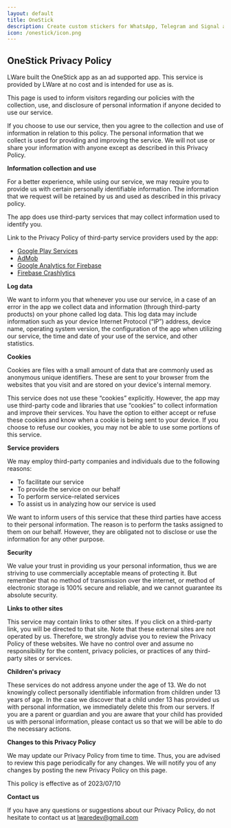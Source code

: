 ```yaml
---
layout: default
title: OneStick
description: Create custom stickers for WhatsApp, Telegram and Signal and share them with your friends!
icon: /onestick/icon.png
---
```


## OneStick Privacy Policy

LWare built the OneStick app as an ad supported app. This service is provided by LWare at no cost and is intended for use as is.

This page is used to inform visitors regarding our policies with the collection, use, and disclosure of personal information if anyone decided to use our service.

If you choose to use our service, then you agree to the collection and use of information in relation to this policy. The personal information that we collect is used for providing and improving the service. We will not use or share your information with anyone except as described in this Privacy Policy.

**Information collection and use**

For a better experience, while using our service, we may require you to provide us with certain personally identifiable information. The information that we request will be retained by us and used as described in this privacy policy.

The app does use third-party services that may collect information used to identify you.

Link to the Privacy Policy of third-party service providers used by the app:

*   [Google Play Services](https://www.google.com/policies/privacy/)
*   [AdMob](https://support.google.com/admob/answer/6128543?hl=en)
*   [Google Analytics for Firebase](https://firebase.google.com/policies/analytics)
*   [Firebase Crashlytics](https://firebase.google.com/support/privacy/)

**Log data**

We want to inform you that whenever you use our service, in a case of an error in the app we collect data and information (through third-party products) on your phone called log data. This log data may include information such as your device Internet Protocol (“IP”) address, device name, operating system version, the configuration of the app when utilizing our service, the time and date of your use of the service, and other statistics.

**Cookies**

Cookies are files with a small amount of data that are commonly used as anonymous unique identifiers. These are sent to your browser from the websites that you visit and are stored on your device's internal memory.

This service does not use these “cookies” explicitly. However, the app may use third-party code and libraries that use “cookies” to collect information and improve their services. You have the option to either accept or refuse these cookies and know when a cookie is being sent to your device. If you choose to refuse our cookies, you may not be able to use some portions of this service.

**Service providers**

We may employ third-party companies and individuals due to the following reasons:

*   To facilitate our service
*   To provide the service on our behalf
*   To perform service-related services
*   To assist us in analyzing how our service is used

We want to inform users of this service that these third parties have access to their personal information. The reason is to perform the tasks assigned to them on our behalf. However, they are obligated not to disclose or use the information for any other purpose.

**Security**

We value your trust in providing us your personal information, thus we are striving to use commercially acceptable means of protecting it. But remember that no method of transmission over the internet, or method of electronic storage is 100% secure and reliable, and we cannot guarantee its absolute security.

**Links to other sites**

This service may contain links to other sites. If you click on a third-party link, you will be directed to that site. Note that these external sites are not operated by us. Therefore, we strongly advise you to review the Privacy Policy of these websites. We have no control over and assume no responsibility for the content, privacy policies, or practices of any third-party sites or services.

**Children's privacy**

These services do not address anyone under the age of 13. We do not knowingly collect personally identifiable information from children under 13 years of age. In the case we discover that a child under 13 has provided us with personal information, we immediately delete this from our servers. If you are a parent or guardian and you are aware that your child has provided us with personal information, please contact us so that we will be able to do the necessary actions.

**Changes to this Privacy Policy**

We may update our Privacy Policy from time to time. Thus, you are advised to review this page periodically for any changes. We will notify you of any changes by posting the new Privacy Policy on this page.

This policy is effective as of 2023/07/10

**Contact us**

If you have any questions or suggestions about our Privacy Policy, do not hesitate to contact us at lwaredev@gmail.com
